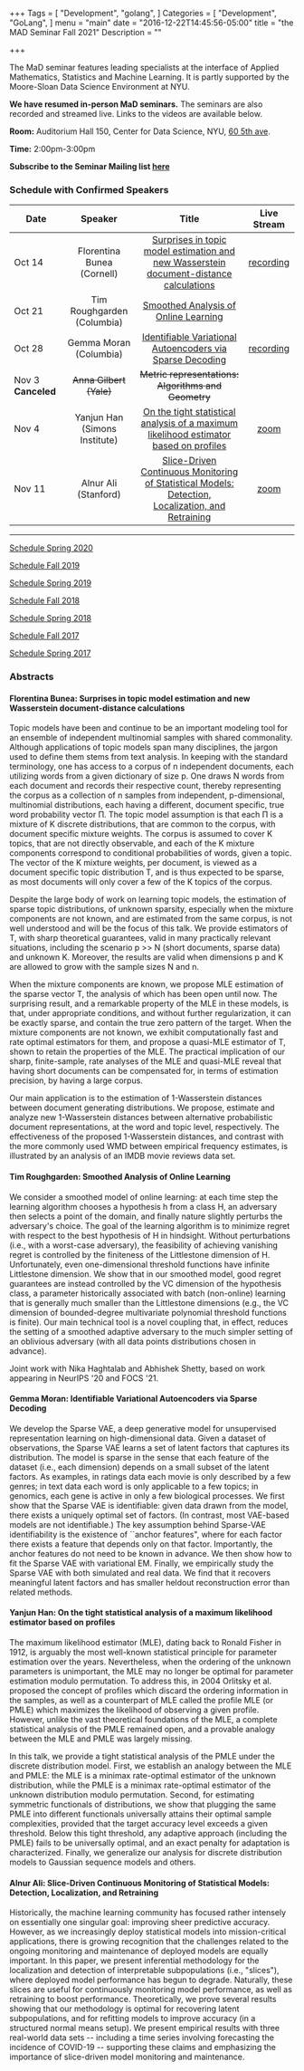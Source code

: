 +++
Tags = [
  "Development",
  "golang",
]
Categories = [
  "Development",
  "GoLang",
]
menu = "main"
date = "2016-12-22T14:45:56-05:00"
title = "the MAD Seminar Fall 2021"
Description = ""

+++

The MaD seminar features leading specialists at the interface
of Applied Mathematics, Statistics and Machine Learning. It is partly supported by the Moore-Sloan Data Science Environment at NYU.

**We have resumed in-person MaD seminars.** The seminars are also recorded and streamed live. Links to the videos are available below.

**Room:** Auditorium Hall 150, Center for Data Science, NYU, [60 5th ave](https://www.google.com/maps/place/NYU+Center+for+Data+Science/@40.735016,-73.9969907,17z/data=!3m1!4b1!4m5!3m4!1s0x89c2599787834ad9:0x5dd8af15d9fbc8a3!8m2!3d40.735016!4d-73.994802).

**Time:** 2:00pm-3:00pm

**Subscribe to the Seminar Mailing list [here](http://cims.nyu.edu/mailman/listinfo/mad)**


### Schedule with Confirmed Speakers


| Date        | Speaker       | Title | Live Stream
| ----------- |:-------------:|:-----------:|:-----------:|
| Oct 14 | Florentina Bunea (Cornell) |[Surprises in topic model estimation and  new Wasserstein document-distance calculations](#bunea)|[recording](https://nyu.zoom.us/rec/share/bUkMQLzr9q9Udm60GwhTJWukZ_8eAODKa54TSxiijukED7JatUQbAWs2XDI4X-JV.46u4Wg0wisfHD0mD?startTime=1634234470000)|
| Oct 21 | Tim Roughgarden (Columbia) |[Smoothed Analysis of Online Learning](#roughgarden)| |
| Oct 28 | Gemma Moran (Columbia) |[Identifiable Variational Autoencoders via Sparse Decoding](#moran)|[recording](https://nyu.zoom.us/rec/share/p7eDyogK-mkG8nM8Wez1Z8nm1Q3_MExcVu4sdBTzruBEEcNuXQavPW3AfNAi2JiV.CqoREt2s47LlWAEj?startTime=1635444074000)|
| Nov 3 **Canceled**| ~~Anna Gilbert (Yale)~~ | ~~Metric representations: Algorithms and Geometry~~||
| Nov 4| Yanjun Han (Simons Institute) |[On the tight statistical analysis of a maximum likelihood estimator based on profiles](#han)|[zoom](https://nyu.zoom.us/j/97738796185)|
| Nov 11| Alnur Ali (Stanford) |[Slice-Driven Continuous Monitoring of Statistical Models: Detection, Localization, and Retraining](#ali)|[zoom](https://nyu.zoom.us/j/93878731396)|

---

[Schedule Spring 2020](https://mathsanddatanyu.github.io/website/seminar_spring2020/)

[Schedule Fall 2019](https://mathsanddatanyu.github.io/website/seminar_fall2019/)

[Schedule Spring 2019](https://mathsanddatanyu.github.io/website/seminar_spring2019/)

[Schedule Fall 2018](https://mathsanddatanyu.github.io/website/seminar_fall2018/)

[Schedule Spring 2018](https://mathsanddatanyu.github.io/website/seminar_spring2018/)

[Schedule Fall 2017](https://mathsanddatanyu.github.io/website/seminar_fall2017/)

[Schedule Spring 2017](https://mathsanddatanyu.github.io/website/seminar_spring2017/)

### Abstracts
#### <a name='bunea'></a> Florentina Bunea: Surprises in topic model estimation and  new Wasserstein document-distance calculations

Topic models have been and continue to be an important modeling tool for an ensemble of
independent multinomial samples with shared commonality. Although applications of topic
models span many disciplines, the jargon used to define them stems from text analysis.
In keeping with the standard terminology, one has access to a corpus of n independent
documents, each utilizing words from a given dictionary of size p. One draws N words
from each document and records their respective count, thereby representing the corpus as
a collection of n samples from independent, p-dimensional, multinomial distributions, each
having a different, document specific, true word probability vector Π. The topic model
assumption is that each Π is a mixture of K discrete distributions, that are common to
the corpus, with document specific mixture weights. The corpus is assumed to cover K
topics, that are not directly observable, and each of the K mixture components correspond
to conditional probabilities of words, given a topic. The vector of the K mixture weights,
per document, is viewed as a document specific topic distribution T, and is thus expected
to be sparse, as most documents will only cover a few of the K topics of the corpus.

Despite the large body of work on learning topic models, the estimation of sparse topic
distributions, of unknown sparsity, especially when the mixture components are not known,
and are estimated from the same corpus, is not well understood and will be the focus of
this talk. We provide estimators of T, with sharp theoretical guarantees, valid in many
practically relevant situations, including the scenario p >> N (short documents, sparse
data) and unknown K. Moreover, the results are valid when dimensions p and K are
allowed to grow with the sample sizes N and n.

When the mixture components are known, we propose MLE estimation of the sparse
vector T, the analysis of which has been open until now. The surprising result, and a
remarkable property of the MLE in these models, is that, under appropriate conditions, and
without further regularization, it can be exactly sparse, and contain the true zero pattern
of the target. When the mixture components are not known, we exhibit computationally
fast and rate optimal estimators for them, and propose a quasi-MLE estimator of T, shown
to retain the properties of the MLE. The practical implication of our sharp, finite-sample,
rate analyses of the MLE and quasi-MLE reveal that having short documents can be
compensated for, in terms of estimation precision, by having a large corpus.

Our main application is to the estimation of 1-Wasserstein distances between document
generating distributions. We propose, estimate and analyze new 1-Wasserstein distances
between alternative probabilistic document representations, at the word and topic level,
respectively. The effectiveness of the proposed 1-Wasserstein distances, and contrast with
the more commonly used WMD between empirical frequency estimates, is illustrated by
an analysis of an IMDB movie reviews data set.

#### <a name='roughgarden'></a> Tim Roughgarden: Smoothed Analysis of Online Learning

We consider a smoothed model of online learning: at each time step the learning algorithm chooses a hypothesis h from a class H, an adversary then selects a point of the domain, and finally nature slightly perturbs the adversary's choice.  The goal of the learning algorithm is to minimize regret with respect to the best hypothesis of H in hindsight.  Without perturbations (i.e., with a worst-case adversary), the feasibility of achieving vanishing regret is controlled by the finiteness of the Littlestone dimension of H.  Unfortunately, even one-dimensional threshold functions have infinite Littlestone dimension.  We show that in our smoothed model, good regret guarantees are instead controlled by the VC dimension of the hypothesis class, a parameter historically associated with batch (non-online) learning that is generally much smaller than the Littlestone dimensions (e.g., the VC dimension of bounded-degree multivariate polynomial threshold functions is finite).  Our main technical tool is a novel coupling that, in effect, reduces the setting of a smoothed adaptive adversary to the much simpler setting of an oblivious adversary (with all data points distributions chosen in advance).

Joint work with Nika Haghtalab and Abhishek Shetty, based on work appearing in NeurIPS '20 and FOCS '21.

#### <a name='moran'></a> Gemma Moran: Identifiable Variational Autoencoders via Sparse Decoding

We develop the Sparse VAE, a deep generative model for unsupervised representation learning on high-dimensional data.  Given a dataset of observations, the Sparse VAE learns a set of latent factors that captures its distribution.  The model is sparse in the sense that each feature of the dataset (i.e., each dimension) depends on a small subset of the latent factors.  As examples, in ratings data each movie is only described by a few genres; in text data each word is only applicable to a few topics; in genomics, each gene is active in only a few biological processes.  We first show that the Sparse VAE is identifiable: given data drawn from the model, there exists a uniquely optimal set of factors.  (In contrast, most VAE-based models are not identifiable.)  The key assumption behind Sparse-VAE identifiability is the existence of ``anchor features", where for each factor there exists a feature that depends only on that factor. Importantly, the anchor features do not need to be known in advance. We then show how to fit the Sparse VAE with variational EM.  Finally, we empirically study the Sparse VAE with both simulated and real data.  We find that it recovers meaningful latent factors and has smaller heldout reconstruction error than related methods.
<!--
#### <a name='gilbert'></a> Anna Gilbert: Metric representations: Algorithms and Geometry, *Wednesday, Nov 3, 4:30 pm, 7th Floor Open Space, 60 5th Avenue*

Given a set of distances amongst points, determining what metric representation is most “consistent” with the input distances or the metric that best captures the relevant geometric features of the data is a key step in many machine learning algorithms. In this talk, we focus on 3 specific metric constrained problems, a class of optimization problems with metric constraints: metric nearness (Brickell et al. (2008)), weighted correlation clustering on general graphs (Bansal et al. (2004)), and metric learning (Bellet et al. (2013); Davis et al. (2007)). 

Because of the large number of constraints in these problems, however, these and other researchers have been forced to restrict either the kinds of metrics learned or the size of the problem that can be solved. We provide an algorithm, PROJECT AND FORGET, that uses Bregman projections with cutting planes, to solve metric constrained problems with many (possibly exponentially) inequality constraints. We also prove that our algorithm converges to the global optimal solution. Additionally, we show that the optimality error decays asymptotically at an exponential rate. We show that using our method we can solve large problem instances of three types of metric constrained problems, out-performing all state of the art methods with respect to CPU times and problem sizes. 

Finally, we discuss the adaptation of PROJECT AND FORGET to specific types of metric constraints, namely tree and hyperbolic metrics.

-->
#### <a name='han'></a> Yanjun Han: On the tight statistical analysis of a maximum likelihood estimator based on profiles

The maximum likelihood estimator (MLE), dating back to Ronald Fisher in 1912, is arguably the most well-known statistical principle for parameter estimation over the years. Nevertheless, when the ordering of the unknown parameters is unimportant, the MLE may no longer be optimal for parameter estimation modulo permutation. To address this, in 2004 Orlitsky et al. proposed the concept of profiles which discard the ordering information in the samples, as well as a counterpart of MLE called the profile MLE (or PMLE) which maximizes the likelihood of observing a given profile. However, unlike the vast theoretical foundations of the MLE, a complete statistical analysis of the PMLE remained open, and a provable analogy between the MLE and PMLE was largely missing. 

In this talk, we provide a tight statistical analysis of the PMLE under the discrete distribution model. First, we establish an analogy between the MLE and PMLE: the MLE is a minimax rate-optimal estimator of the unknown distribution, while the PMLE is a minimax rate-optimal estimator of the unknown distribution modulo permutation. Second, for estimating symmetric functionals of distributions, we show that plugging the same PMLE into different functionals universally attains their optimal sample complexities, provided that the target accuracy level exceeds a given threshold. Below this tight threshold, any adaptive approach (including the PMLE) fails to be universally optimal, and an exact penalty for adaptation is characterized. Finally, we generalize our analysis for discrete distribution models to Gaussian sequence models and others. 

#### <a name='ali'></a> Alnur Ali: Slice-Driven Continuous Monitoring of Statistical Models: Detection, Localization, and Retraining

Historically, the machine learning community has focused rather intensely on essentially one singular goal: improving sheer predictive accuracy.  However, as we increasingly deploy statistical models into mission-critical applications, there is growing recognition that the challenges related to the ongoing monitoring and maintenance of deployed models are equally important.  In this paper, we present inferential methodology for the localization and detection of interpretable subpopulations (i.e., "slices"), where deployed model performance has begun to degrade.  Naturally, these slices are useful for continuously monitoring model performance, as well as retraining to boost performance.  Theoretically, we prove several results showing that our methodology is optimal for recovering latent subpopulations, and for refitting models to improve accuracy (in a structured normal means setup).  We present empirical results with three real-world data sets -- including a time series involving forecasting the incidence of COVID-19 -- supporting these claims and emphasizing the importance of slice-driven model monitoring and maintenance.




